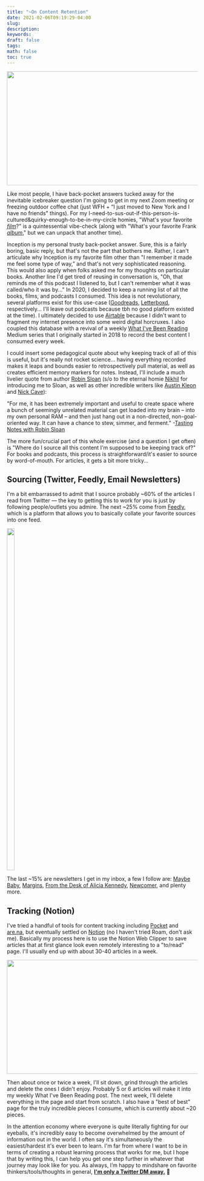 ```yaml
---
title: "~On Content Retention"
date: 2021-02-06T09:19:29-04:00
slug:
description:
keywords:
draft: false
tags:
math: false
toc: true
---
```

<img src="/images/2.6.21/memory.png" width="900" height="300" />



Like most people, I have back-pocket answers tucked away for the inevitable icebreaker question I'm going to get in my next Zoom meeting or freezing outdoor coffee chat (just WFH + “I just moved to New York and I have no friends" things).
For my I-need-to-sus-out-if-this-person-is-cultured&quirky-enough-to-be-in-my-circle homies, "What's your favorite [_film_](https://twitter.com/oldwitchsring/status/1355246458639888385?s=20)?" is a quintessential vibe-check (along with "What's your favorite Frank [_album_](https://open.spotify.com/album/392p3shh2jkxUxY2VHvlH8?si=TP685vJ-TMK4kTdD-MSqSQ)," but we can unpack that another time).

Inception is my personal trusty back-pocket answer. Sure, this is a fairly boring, basic reply, but that's not the part that bothers me. Rather, I can't articulate why Inception is my favorite film other than "I remember it made me feel some type of way,” and that's not very sophisticated reasoning. This would also apply when folks asked me for my thoughts on particular books. Another line I'd get tired of reusing in conversation is, "Oh, that reminds me of this podcast I listened to, but I can't remember what it was called/who it was by..."
In 2020, I decided to keep a running list of all the books, films, and podcasts I consumed. This idea is not revolutionary, several platforms exist for this use-case ([Goodreads](https://goodreads.com), [Letterboxd](https://letterboxd.com), respectively... I'll leave out podcasts because tbh no good platform existed at the time). I ultimately decided to use [Airtable](https://airtable.com/) because I didn't want to fragment my internet presence into some weird digital horcruxes. I also coupled this database with a revival of a weekly [What I've Been Reading](https://katiewav.medium.com/) Medium series that I originally started in 2018 to record the best content I consumed every week.



I could insert some pedagogical quote about why keeping track of all of this is useful, but it's really not rocket science... having everything recorded makes it leaps and bounds easier to retrospectively pull material, as well as creates efficient memory markers for notes. Instead, I'll include a much livelier quote from author [Robin Sloan](https://www.robinsloan.com/) (s/o to the eternal homie [Nikhil](https://niksethi.com) for introducing me to Sloan, as well as other incredible writers like [Austin Kleon](https://austinkleon.com) and [Nick Cave](https://www.theredhandfiles.com/)):

"For me, it has been extremely important and useful to create space where a bunch of seemingly unrelated material can get loaded into my brain – into my own personal RAM – and then just hang out in a non-directed, non-goal-oriented way. It can have a chance to stew, simmer, and ferment."
       -[Tasting Notes with Robin Sloan](https://every.to/superorganizers/tasting-notes-with-robin-sloan-25629085)

The more fun/crucial part of this whole exercise (and a question I get often) is "Where do I source all this content I'm supposed to be keeping track of?" For books and podcasts, this process is straightforward/it's easier to source by word-of-mouth. For articles, it gets a bit more tricky...

## Sourcing (Twitter, Feedly, Email Newsletters)

I'm a bit embarrassed to admit that I source probably ~60% of the articles I read from Twitter — the key to getting this to work for you is just by following people/outlets you admire. The next ~25% come from [Feedly](https://feedly.com), which is a platform that allows you to basically collate your favorite sources into one feed.


<img src="/images/2.6.21/feedly.png" width="20" height="900" />



The last ~15% are newsletters I get in my inbox, a few I follow are: [Maybe Baby](https://haleynahman.substack.com/), [Margins](https://themargins.substack.com/), [From the Desk of Alicia Kennedy](https://www.aliciakennedy.news/), [Newcomer](https://www.newcomer.co/), and plenty more.


## Tracking (Notion)

I've tried a handful of tools for content tracking including [Pocket](https://getpocket.com) and <br/> [are.na](https://are.na), but eventually settled on [Notion](https://notion.so) (no I haven't tried Roam, don't ask me). Basically my process here is to use the Notion Web Clipper to save articles that at first glance look even remotely interesting to a "to/read" page. I'll usually end up with about 30-40 articles in a week.



<img src="/images/2.6.21/toread.png" width="800" height="300" />



Then about once or twice a week, I'll sit down, grind through the articles and delete the ones I didn't enjoy. Probably 5 or 6 articles will make it into my weekly What I've Been Reading post. The next week, I'll delete everything in the page and start from scratch. I also have a "best of best" page for the truly incredible pieces I consume, which is currently about ~20 pieces.

In the attention economy where everyone is quite literally fighting for our eyeballs, it's incredibly easy to become overwhelmed by the amount of information out in the world. I often say it's simultaneously the easiest/hardest it's ever been to learn. I'm far from where I want to be in terms of creating a robust learning process that works for me, but I hope that by writing this, I can help you get one step further in whatever that journey may look like for you. As always, I’m happy to mindshare on favorite thinkers/tools/thoughts in general, [**I'm only a Twitter DM away.**](https://twitter.com/katiewav) 🙂
